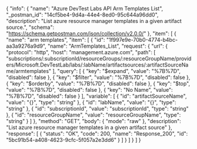 {
  "info": {
    "name": "Azure DevTest Labs API Arm Templates List",
    "_postman_id": "14cf5be4-9d4a-44e4-8ed0-95c644a96dd0",
    "description": "List azure resource manager templates in a given artifact source.",
    "schema": "https://schema.getpostman.com/json/collection/v2.0.0/"
  },
  "item": [
    {
      "name": "arm templates",
      "item": [
        {
          "id": "1f997e9e-70b0-4774-b4bc-aa3a9276a9d9",
          "name": "ArmTemplates_List",
          "request": {
            "url": {
              "protocol": "http",
              "host": "management.azure.com",
              "path": [
                "subscriptions/:subscriptionId/resourceGroups/:resourceGroupName/providers/Microsoft.DevTestLab/labs/:labName/artifactsources/:artifactSourceName/armtemplates"
              ],
              "query": [
                {
                  "key": "$expand",
                  "value": "%7B%7D",
                  "disabled": false
                },
                {
                  "key": "$filter",
                  "value": "%7B%7D",
                  "disabled": false
                },
                {
                  "key": "$orderby",
                  "value": "%7B%7D",
                  "disabled": false
                },
                {
                  "key": "$top",
                  "value": "%7B%7D",
                  "disabled": false
                },
                {
                  "key": "No Name",
                  "value": "%7B%7D",
                  "disabled": false
                }
              ],
              "variable": [
                {
                  "id": "artifactSourceName",
                  "value": "{}",
                  "type": "string"
                },
                {
                  "id": "labName",
                  "value": "{}",
                  "type": "string"
                },
                {
                  "id": "subscriptionId",
                  "value": "subscriptionId",
                  "type": "string"
                },
                {
                  "id": "resourceGroupName",
                  "value": "resourceGroupName",
                  "type": "string"
                }
              ]
            },
            "method": "GET",
            "body": {
              "mode": "raw"
            },
            "description": "List azure resource manager templates in a given artifact source"
          },
          "response": [
            {
              "status": "OK",
              "code": 200,
              "name": "Response_200",
              "id": "5bc91b54-a408-4623-9cfc-5f057a2e3dd6"
            }
          ]
        }
      ]
    }
  ]
}